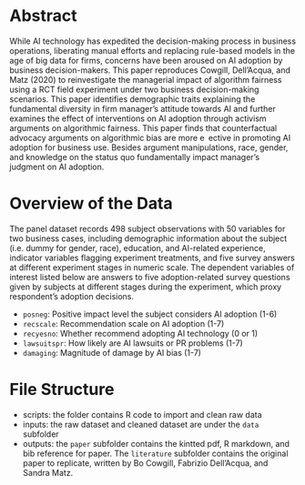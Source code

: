# Abstract
While AI technology has expedited the decision-making process in business operations, liberating manual efforts and replacing rule-based models in the age of big data for firms, concerns have been aroused on AI adoption by business decision-makers. This paper reproduces Cowgill, Dell’Acqua, and Matz (2020) to reinvestigate the managerial impact of algorithm fairness using a RCT field experiment under two business decision-making scenarios. This paper identifies demographic traits explaining the fundamental diversity in firm manager’s attitude towards AI and further examines the effect of interventions on AI adoption through activism arguments on algorithmic fairness. This paper finds that counterfactual advocacy arguments on algorithmic bias are more e ective in promoting AI adoption for business use. Besides argument manipulations, race, gender, and knowledge on the status quo fundamentally impact manager’s judgment on AI adoption.

# Overview of the Data
The panel dataset records 498 subject observations with 50 variables for two business cases, including demographic information about the subject (i.e. dummy for gender, race), education, and AI-related experience, indicator variables flagging experiment treatments, and five survey answers at different experiment stages in numeric scale.
The dependent variables of interest listed below are answers to five adoption-related survey questions given by subjects at different stages during the experiment, which proxy respondent’s adoption decisions.
* `posneg`: Positive impact level the subject considers AI adoption (1-6)
* `recscale`: Recommendation scale on AI adoption (1-7)
* `recyesno`: Whether recommend adopting AI technology (0 or 1)
* `lawsuitspr`: How likely are AI lawsuits or PR problems (1-7)
* `damaging`: Magnitude of damage by AI bias (1-7)

# File Structure
* scripts: the folder contains R code to import and clean raw data
* inputs: the raw dataset and cleaned dataset are under the `data` subfolder
* outputs: the `paper` subfolder contains the kintted pdf, R markdown, and bib reference for paper. The `literature` subfolder contains the original paper to replicate, written by Bo Cowgill, Fabrizio Dell’Acqua, and Sandra Matz.
